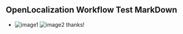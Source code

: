 ## OpenLocalization Workflow Test MarkDown
* ![image1](.\9745ac07-8ffb-4262-8c11-dd74f0ee2b44.PNG)   ![image2](.\4cf4dfba-023c-41f9-a8db-c0e6214f5c74.png) 
thanks!
